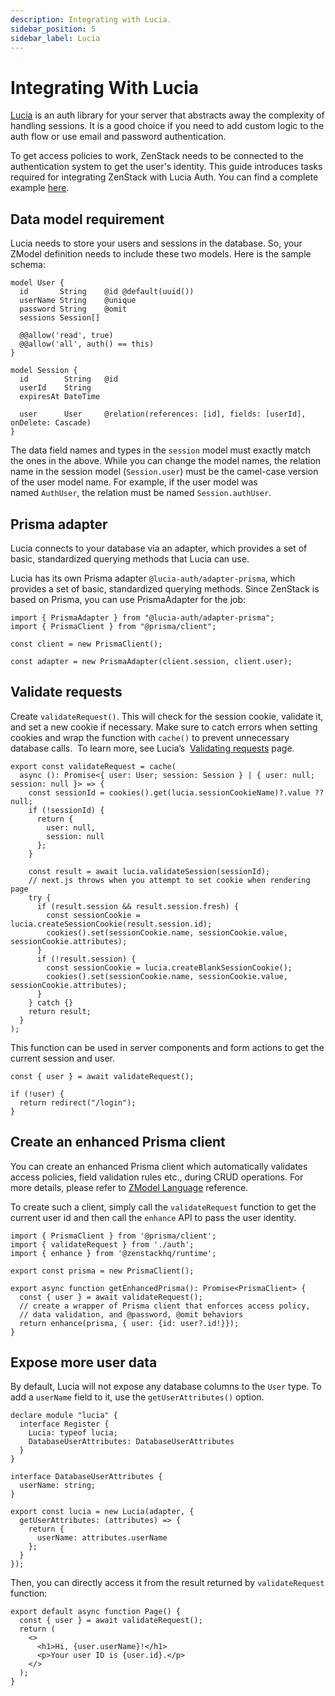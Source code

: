```yaml
---
description: Integrating with Lucia.
sidebar_position: 5
sidebar_label: Lucia
---
```


# Integrating With Lucia

[Lucia](https://lucia-auth.com/) is an auth library for your server that abstracts away the complexity of handling sessions. It is a good choice if you need to add custom logic to the auth flow or use email and password authentication.  

To get access policies to work, ZenStack needs to be connected to the authentication system to get the user's identity. This guide introduces tasks required for integrating ZenStack with Lucia Auth. You can find a complete example [here](https://github.com/zenstackhq/sample-luciaAuth-nextjs). 

## Data model requirement

Lucia needs to store your users and sessions in the database. So, your ZModel definition needs to include these two models. Here is the sample schema:

```zmodel title='/schema.zmodel'
model User {
  id       String    @id @default(uuid())
  userName String    @unique
  password String    @omit
  sessions Session[]

  @@allow('read', true)
  @@allow('all', auth() == this)
}

model Session {
  id        String   @id
  userId    String
  expiresAt DateTime

  user      User     @relation(references: [id], fields: [userId], onDelete: Cascade)
}
```

The data field names and types in the `session` model must exactly match the ones in the above. While you can change the model names, the relation name in the session model (`Session.user`) must be the camel-case version of the user model name. For example, if the user model was named `AuthUser`, the relation must be named `Session.authUser`.

## Prisma adapter

Lucia connects to your database via an adapter, which provides a set of basic, standardized querying methods that Lucia can use.

Lucia has its own Prisma adapter `@lucia-auth/adapter-prisma`, which provides a set of basic, standardized querying methods.  Since ZenStack is based on Prisma, you can use PrismaAdapter for the job:

```tsx title='/lib/auth.ts'
import { PrismaAdapter } from "@lucia-auth/adapter-prisma";
import { PrismaClient } from "@prisma/client";

const client = new PrismaClient();

const adapter = new PrismaAdapter(client.session, client.user);
```

## Validate requests

Create `validateRequest()`. This will check for the session cookie, validate it, and set a new cookie if necessary. Make sure to catch errors when setting cookies and wrap the function with `cache()` to prevent unnecessary database calls.  To learn more, see Lucia’s  [Validating requests](https://lucia-auth.com/guides/validate-session-cookies/nextjs-app) page.

```tsx title='/lib/auth.ts'
export const validateRequest = cache(
  async (): Promise<{ user: User; session: Session } | { user: null; session: null }> => {
    const sessionId = cookies().get(lucia.sessionCookieName)?.value ?? null;
    if (!sessionId) {
      return {
        user: null,
        session: null
      };
    }

    const result = await lucia.validateSession(sessionId);
    // next.js throws when you attempt to set cookie when rendering page
    try {
      if (result.session && result.session.fresh) {
        const sessionCookie = lucia.createSessionCookie(result.session.id);
        cookies().set(sessionCookie.name, sessionCookie.value, sessionCookie.attributes);
      }
      if (!result.session) {
        const sessionCookie = lucia.createBlankSessionCookie();
        cookies().set(sessionCookie.name, sessionCookie.value, sessionCookie.attributes);
      }
    } catch {}
    return result;
  }
);
```

This function can be used in server components and form actions to get the current session and user.

```tsx title='/app/page.tsx'
const { user } = await validateRequest();

if (!user) {
  return redirect("/login");
}
```

## Create an enhanced Prisma client

You can create an enhanced Prisma client which automatically validates access policies, field validation rules etc., during CRUD operations. For more details, please refer to [ZModel Language](https://zenstack.dev/docs/reference/zmodel-language) reference.

To create such a client,  simply call the `validateRequest` function to get the current user id and then call the `enhance` API to pass the user identity.

```tsx title='/lib/db.ts'
import { PrismaClient } from '@prisma/client';
import { validateRequest } from './auth';
import { enhance } from '@zenstackhq/runtime';

export const prisma = new PrismaClient();

export async function getEnhancedPrisma(): Promise<PrismaClient> {
  const { user } = await validateRequest();
  // create a wrapper of Prisma client that enforces access policy,
  // data validation, and @password, @omit behaviors
  return enhance(prisma, { user: {id: user?.id!}});
}
```

## Expose more user data

By default, Lucia will not expose any database columns to the `User` type. To add a `userName` field to it, use the `getUserAttributes()` option.

```tsx title='/lib/auth.ts'
declare module "lucia" {
  interface Register {
    Lucia: typeof lucia;
    DatabaseUserAttributes: DatabaseUserAttributes
  }
}

interface DatabaseUserAttributes {
  userName: string;
}

export const lucia = new Lucia(adapter, {
  getUserAttributes: (attributes) => {
    return {
      userName: attributes.userName
    };
  }
});
```

Then, you can directly access it from the result returned by `validateRequest` function:

```tsx title='/app/page.tsx'
export default async function Page() {
  const { user } = await validateRequest();	
  return (
    <>
      <h1>Hi, {user.userName}!</h1>
      <p>Your user ID is {user.id}.</p>
    </>
  );
}
```
